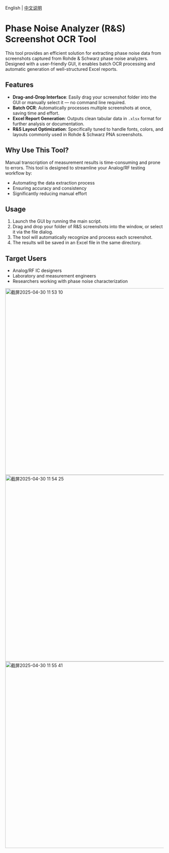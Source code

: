 English | [中文说明](./README.zh.md)

# Phase Noise Analyzer (R&S) Screenshot OCR Tool

This tool provides an efficient solution for extracting phase noise data from screenshots captured from Rohde & Schwarz phase noise analyzers. Designed with a user-friendly GUI, it enables batch OCR processing and automatic generation of well-structured Excel reports.

## Features

- **Drag-and-Drop Interface**: Easily drag your screenshot folder into the GUI or manually select it — no command line required.
- **Batch OCR**: Automatically processes multiple screenshots at once, saving time and effort.
- **Excel Report Generation**: Outputs clean tabular data in `.xlsx` format for further analysis or documentation.
- **R&S Layout Optimization**: Specifically tuned to handle fonts, colors, and layouts commonly used in Rohde & Schwarz PNA screenshots.

## Why Use This Tool?

Manual transcription of measurement results is time-consuming and prone to errors. This tool is designed to streamline your Analog/RF testing workflow by:

- Automating the data extraction process
- Ensuring accuracy and consistency
- Significantly reducing manual effort

## Usage

1. Launch the GUI by running the main script.
2. Drag and drop your folder of R&S screenshots into the window, or select it via the file dialog.
3. The tool will automatically recognize and process each screenshot.
4. The results will be saved in an Excel file in the same directory.

## Target Users

- Analog/RF IC designers
- Laboratory and measurement engineers
- Researchers working with phase noise characterization

<img width="594" alt="截屏2025-04-30 11 53 10" src="https://github.com/user-attachments/assets/4b519549-7692-4f84-9dfa-686fea529959" />

<img width="594" alt="截屏2025-04-30 11 54 25" src="https://github.com/user-attachments/assets/787bfcbb-61f3-4798-be46-b1c1f8170171" />

<img width="594" alt="截屏2025-04-30 11 55 41" src="https://github.com/user-attachments/assets/41aff324-d290-47ca-ba2e-e9b069ba3777" />
